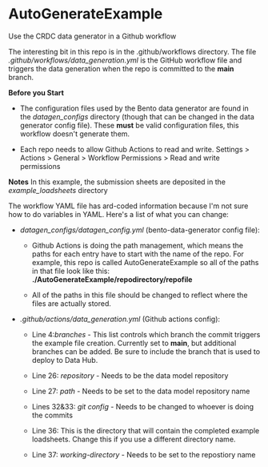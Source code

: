 # AutoGenerateExample
Use the CRDC data generator in a Github workflow

The interesting bit in this repo is in the .github/workflows directory.  The file *.github/workflows/data_generation.yml* is the GitHub workflow file and triggers the data generation when the repo is committed to the **main** branch.  

**Before you Start**
- The configuration files used by the Bento data generator are found in the *datagen_configs* directory (though that can be changed in the data generator config file).  These **must** be valid configuration files, this workflow doesn't generate them.

- Each repo needs to allow Github Actions to read and write.  Settings >
 Actions > General > Workflow Permissions > Read and write permissions

**Notes**
In this example, the submission sheets are deposited in the *example_loadsheets* directory

The workflow YAML file has ard-coded information because I'm not sure how to do variables in YAML. Here's a list of what you can change:

- *datagen_configs/datagen_config.yml* (bento-data-generator config file):  

  - Github Actions is doing the path management, which means the paths for each entry have to start with the name of the repo.  For example, this repo is called AutoGenerateExample so all of the paths in that file look like this: **./AutoGenerateExample/repodirectory/repofile**

  - All of the paths in this file should be changed to reflect where the files are actually stored.

- *.github/actions/data_generation.yml* (Github actions config):

  - Line 4:*branches*  - This list controls which branch the commit triggers the example file creation.  Currently set to **main**, but additional branches can be added.  Be sure to include the branch that is used to deploy to Data Hub.

  - Line 26: *repository* - Needs to be the data model repository

  - Line 27: *path* - Needs to be set to the data model repository name

  - Lines 32&33: *git config* - Needs to be changed to whoever is doing the commits
  - Line 36:  This is the directory that will contain the completed example loadsheets.  Change this if you use a different directory name.

  - Line 37: *working-directory* - Needs to be set to the repostiory name